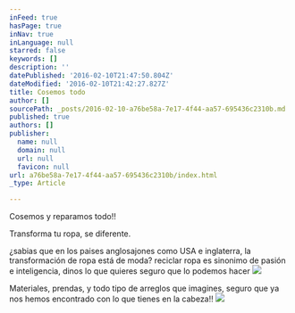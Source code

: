 ```yaml
---
inFeed: true
hasPage: true
inNav: true
inLanguage: null
starred: false
keywords: []
description: ''
datePublished: '2016-02-10T21:47:50.804Z'
dateModified: '2016-02-10T21:42:27.827Z'
title: Cosemos todo
author: []
sourcePath: _posts/2016-02-10-a76be58a-7e17-4f44-aa57-695436c2310b.md
published: true
authors: []
publisher:
  name: null
  domain: null
  url: null
  favicon: null
url: a76be58a-7e17-4f44-aa57-695436c2310b/index.html
_type: Article

---
```

Cosemos y reparamos todo!!

Transforma tu ropa, se diferente.

¿sabias que en los paises anglosajones como USA e inglaterra, la transformación de ropa está de moda? reciclar ropa es sinonimo de pasión e inteligencia,  dinos  lo que quieres seguro que lo podemos hacer
![](https://the-grid-user-content.s3-us-west-2.amazonaws.com/41526747-c23f-42ea-84cc-5dcc029d3073.jpg)

Materiales, prendas, y todo tipo de arreglos que imagines,  seguro que ya nos hemos encontrado con lo que tienes en la cabeza!!
![](https://the-grid-user-content.s3-us-west-2.amazonaws.com/b409f1f8-bbb9-4ece-a6ec-d6b7692415c9.jpg)